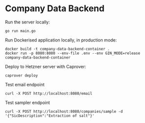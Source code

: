 # Company Data Backend

Run the server locally:

```
go run main.go
```

Run Dockerised application locally, in production mode:
```
docker build -t company-data-backend-container .
docker run -p 8080:8080 --env-file .env --env GIN_MODE=release company-data-backend-container
```

Deploy to Hetzner server with Caprover:
```
caprover deploy
```

Test email endpoint
```
curl -X POST http://localhost:8080/email
```

Test sampler endpoint
```
curl -X POST http://localhost:8080/companies/sample -d '{"SicDescription":"Extraction of salt"}'
```